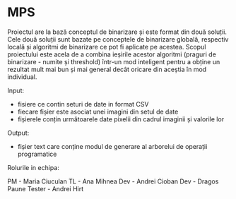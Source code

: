 # MPS
Proiectul are la bază conceptul de binarizare și este format din două soluții. Cele două soluții sunt bazate pe conceptele de binarizare globală, respectiv locală și algoritmi de binarizare ce pot fi aplicate pe acestea. Scopul proiectului este acela de a combina ieșirile acestor algoritmi (praguri de binarizare - numite și threshold) într-un mod inteligent pentru a obține un rezultat mult mai bun și mai general decât oricare din aceștia în mod individual.

Input: 
- fisiere ce contin seturi de date in format CSV
- fiecare fișier este asociat unei imagini din setul de date
- fișierele conțin următoarele date pixelii din cadrul imaginii și valorile lor

Output:
- fișier text care conține modul de generare al arborelui de operații programatice


Rolurile in echipa:

PM - Maria Ciuculan
TL - Ana Mihnea
Dev - Andrei Cioban
Dev - Dragos Paune
Tester - Andrei Hirt

